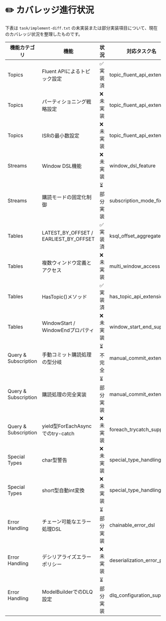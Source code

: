 # ✏️ カバレッジ進行状況

下表は `task/implement-diff.txt` の未実装または部分実装項目について、現在のカバレッジ状況を整理したものです。

| 機能カテゴリ | 機能 | 状況 | 対応タスク名 | 備考 |
| --- | --- | --- | --- | --- |
| Topics | Fluent APIによるトピック設定 | ✅ 実装済 | topic_fluent_api_extension | EntityModelBuilder, extension methods |
| Topics | パーティショニング戦略設定 | ❌ 未実装 | topic_fluent_api_extension | | 
| Topics | ISRの最小数設定 | ❌ 未実装 | topic_fluent_api_extension | |
| Streams | Window DSL機能 | ❌ 未実装 | window_dsl_feature | TumblingWindow等 |
| Streams | 購読モードの固定化制御 | ⏳ 部分実装 | subscription_mode_fixed | UseManualCommitの実行時切替未実装 |
| Tables | LATEST_BY_OFFSET / EARLIEST_BY_OFFSET | ✅ 実装済 | ksql_offset_aggregates | ProjectionBuilderで変換完了 |
| Tables | 複数ウィンドウ定義とアクセス | ❌ 未実装 | multi_window_access | |
| Tables | HasTopic()メソッド | ✅ 実装済 | has_topic_api_extension | EntityModelBuilder & tests |
| Tables | WindowStart / WindowEndプロパティ | ❌ 未実装 | window_start_end_support | |
| Query & Subscription | 手動コミット購読処理の型分岐 | ⏳ 不完全 | manual_commit_extension | Ack操作・型分岐不足 |
| Query & Subscription | 購読処理の完全実装 | ⏳ 部分実装 | manual_commit_extension | Commit/NegativeAck methods implemented; type branch pending
| Query & Subscription | yield型ForEachAsyncでのtry-catch | ❌ 未実装 | foreach_trycatch_support | |
| Special Types | char型警告 | ❌ 未実装 | special_type_handling | 警告処理なし |
| Special Types | short型自動int変換 | ❌ 未実装 | special_type_handling | 変換処理不明確 |
| Error Handling | チェーン可能なエラー処理DSL | ⏳ 部分実装 | chainable_error_dsl | OnError→Map→Retryの連鎖未完成 |
| Error Handling | デシリアライズエラーポリシー | ❌ 未実装 | deserialization_error_policy | |
| Error Handling | ModelBuilderでのDLQ設定 | ⏳ 部分実装 | dlq_configuration_support | TopicAttributeには存在 |
